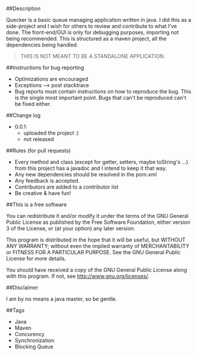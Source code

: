 ##Description

Quecker is a basic queue managing application written in java.
I did this as a side-project and I wish for others to review and contribute to what I've done.
The front-end/GUI is only for debugging purposes, importing not being recommended.
This is structured as a maven project, all the dependencies being handled.
>THIS IS NOT MEANT TO BE A STANDALONE APPLICATION.

##Instructions for bug reporting

- Optimizations are encouraged
- Exceptions --> post stacktrace
- Bug reports must contain instructions on how to reproduce the bug. This is the single most important point. Bugs that can't be reproduced can't be fixed either.

##Change log
- 0.0.1:
	* uploaded the project :)
	* not released

##Rules (for pull requests)

- Every method and class (except for getter, setters, maybe toString's ...) from this project has a javadoc and I intend to keep it that way.
- Any new dependencies should be resolved in the pom.xml
- Any feedback is accepted.
- Contributors are added to a contributor list
- Be creative & have fun!

##This is a free software

You can redistribute it and/or modify it under the terms of the GNU General Public License as published by the Free Software Foundation, either version 3 of the License, or (at your option) any later version.

This program is distributed in the hope that it will be useful, but WITHOUT ANY WARRANTY; without even the implied warranty of MERCHANTABILITY or FITNESS FOR A PARTICULAR PURPOSE. See the GNU General Public License for more details.

You should have received a copy of the GNU General Public License along with this program. If not, see http://www.gnu.org/licenses/.

##Disclaimer

I am by no means a java master, so be gentle.

##Tags

- Java
- Maven
- Concurency
- Synchronization
- Blocking Queue
